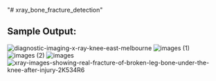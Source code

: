 "# xray_bone_fracture_detection" 


<h2>Sample Output: </h2>

![diagnostic-imaging-x-ray-knee-east-melbourne](https://github.com/Adesh696/xray_bone_fracture_detection/assets/71007296/b3b51c91-f39c-4329-842b-0abef013c233)
![images (1)](https://github.com/Adesh696/xray_bone_fracture_detection/assets/71007296/55d86748-08f9-4f9e-a977-53750110f509)
![images (2)](https://github.com/Adesh696/xray_bone_fracture_detection/assets/71007296/b92f2405-f20a-4474-ba82-1ef4c0105ac8)
![images](https://github.com/Adesh696/xray_bone_fracture_detection/assets/71007296/3a662e1d-0e32-4f3d-9060-e4f81c4c41ef)
![xray-images-showing-real-fracture-of-broken-leg-bone-under-the-knee-after-injury-2K534R6](https://github.com/Adesh696/xray_bone_fracture_detection/assets/71007296/210658a4-a466-4f60-9036-8949f651dc13)

